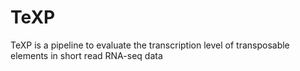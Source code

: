 # TeXP
TeXP is a pipeline to evaluate the transcription level of transposable elements in short read RNA-seq data
